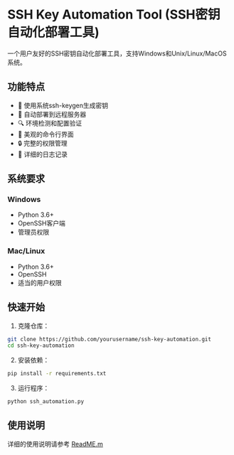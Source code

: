 # SSH Key Automation Tool (SSH密钥自动化部署工具)

一个用户友好的SSH密钥自动化部署工具，支持Windows和Unix/Linux/MacOS系统。

## 功能特点

- 🔑 使用系统ssh-keygen生成密钥
- 🚀 自动部署到远程服务器
- 🔍 环境检测和配置验证
- 🎨 美观的命令行界面
- 🔒 完整的权限管理
- 📝 详细的日志记录

## 系统要求

### Windows
- Python 3.6+
- OpenSSH客户端
- 管理员权限

### Mac/Linux
- Python 3.6+
- OpenSSH
- 适当的用户权限

## 快速开始

1. 克隆仓库：
```bash
git clone https://github.com/yourusername/ssh-key-automation.git
cd ssh-key-automation
```

2. 安装依赖：
```bash
pip install -r requirements.txt
```

3. 运行程序：
```bash
python ssh_automation.py
```

## 使用说明

详细的使用说明请参考 [ReadME.m](ReadME.m)
